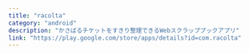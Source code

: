 ```yaml
---
title: "racolta"
category: "android"
description: "かさばるチケットをすきり整理できるWebスクラップブックアプリ"
link: "https://play.google.com/store/apps/details?id=com.racolta"
---
```


